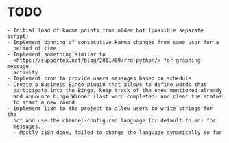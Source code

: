 # TODO

    - Initial load of karma points from older bot (possible separate script)
    - Implement banning of consecutive karma changes from same user for a
      period of time
    - Implement something similar to
      <https://supportex.net/blog/2011/09/rrd-python/> for graphing message
      activity
    - Implement cron to provide users messages based on schedule
    - Create a Business Bingo plugin that allows to define words that
      participate into the Bingo, keep track of the ones mentioned already
      and announce bingo Winner (last word completed) and clear the status
      to start a new round
    - Implement i18n to the project to allow users to write strings for the
      bot and use the channel-configured language (or default to en) for 
      messages.
      - Mostly i18n done, failed to change the language dynamically so far
